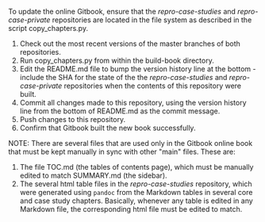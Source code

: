 To update the online Gitbook, ensure that the _repro-case-studies_ and _repro-case-private_ repositories are located in the file system as described in the script copy_chapters.py.

1.  Check out the most recent versions of the master branches of both repositories.
2.  Run copy_chapters.py from within the build-book directory.
3.  Edit the README.md file to bump the version history line at the bottom - include the SHA for the state of the the _repro-case-studies_ and _repro-case-private_ repositories when the contents of this repository were built.
4.  Commit all changes made to this repository, using the version history line from the bottom of README.md as the commit message.
5.  Push changes to this repository.
6.  Confirm that Gitbook built the new book successfully.

NOTE: There are several files that are used only in the Gitbook online book that must be kept manually in sync with other "main" files. These are:

1.  The file TOC.md (the tables of contents page), which must be manually edited to match SUMMARY.md (the sidebar).
2.  The several html table files in the _repro-case-studies_ repository, which were generated using `pandoc` from the Markdown tables in several core and case study chapters. Basically, whenever any table is edited in any Markdown file, the corresponding html file must be edited to match.
